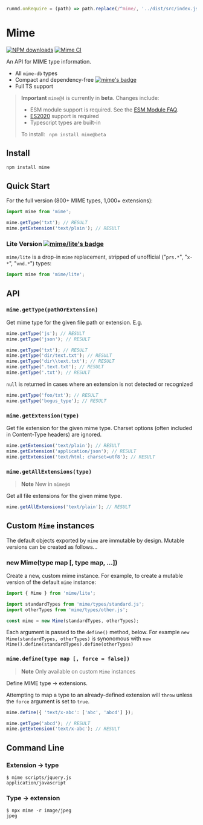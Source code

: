 ```javascript --hide
runmd.onRequire = (path) => path.replace(/^mime/, '../dist/src/index.js');
```

# Mime

[![NPM downloads](https://img.shields.io/npm/dm/mime)](https://www.npmjs.com/package/mime)
[![Mime CI](https://github.com/broofa/mime/actions/workflows/ci.yml/badge.svg?branch=main)](https://github.com/broofa/mime/actions/workflows/ci.yml?query=branch%3Amain)

An API for MIME type information.

- All `mime-db` types
- Compact and dependency-free [![mime's badge](https://deno.bundlejs.com/?q=mime&badge)](https://bundlejs.com/?q=mime)
- Full TS support


> **Important**
> `mime@4` is currently in **beta**. Changes include:
> * ESM module support is required.  See the [ESM Module FAQ](https://gist.github.com/sindresorhus/a39789f98801d908bbc7ff3ecc99d99c).
> * [ES2020](https://caniuse.com/?search=es2020) support is required
> * Typescript types are built-in
>
> To install:  ` npm install mime@beta`
## Install

```bash
npm install mime
```

## Quick Start

For the full version (800+ MIME types, 1,000+ extensions):

```javascript --run default
import mime from 'mime';

mime.getType('txt'); // RESULT
mime.getExtension('text/plain'); // RESULT
```

### Lite Version [![mime/lite's badge](https://deno.bundlejs.com/?q=mime/lite&badge)](https://bundlejs.com/?q=mime/lite)

`mime/lite` is a drop-in `mime` replacement, stripped of unofficial ("`prs.*`", "`x-*`", "`vnd.*`") types:

```javascript
import mime from 'mime/lite';
```

## API

### `mime.getType(pathOrExtension)`

Get mime type for the given file path or extension. E.g.

```javascript --run default
mime.getType('js'); // RESULT
mime.getType('json'); // RESULT

mime.getType('txt'); // RESULT
mime.getType('dir/text.txt'); // RESULT
mime.getType('dir\\text.txt'); // RESULT
mime.getType('.text.txt'); // RESULT
mime.getType('.txt'); // RESULT
```

`null` is returned in cases where an extension is not detected or recognized

```javascript --run default
mime.getType('foo/txt'); // RESULT
mime.getType('bogus_type'); // RESULT
```

### `mime.getExtension(type)`

Get file extension for the given mime type. Charset options (often included in Content-Type headers) are ignored.

```javascript --run default
mime.getExtension('text/plain'); // RESULT
mime.getExtension('application/json'); // RESULT
mime.getExtension('text/html; charset=utf8'); // RESULT
```

### `mime.getAllExtensions(type)`

> **Note**
> New in `mime@4`

Get all file extensions for the given mime type.

```javascript --run default
mime.getAllExtensions('text/plain'); // RESULT
```

## Custom `Mime` instances

The default objects exported by `mime` are immutable by design.  Mutable versions can be created as follows...
### new Mime(type map [, type map, ...])

Create a new, custom mime instance.  For example, to create a mutable version of the default `mime` instance:

```javascript --run default
import { Mime } from 'mime/lite';

import standardTypes from 'mime/types/standard.js';
import otherTypes from 'mime/types/other.js';

const mime = new Mime(standardTypes, otherTypes);
```

Each argument is passed to the `define()` method, below. For example `new Mime(standardTypes, otherTypes)` is synonomous with `new Mime().define(standardTypes).define(otherTypes)`

### `mime.define(type map [, force = false])`

> **Note**
> Only available on custom `Mime` instances

Define MIME type -> extensions.

Attempting to map a type to an already-defined extension will `throw` unless the `force` argument is set to `true`.

```javascript --run default
mime.define({ 'text/x-abc': ['abc', 'abcd'] });

mime.getType('abcd'); // RESULT
mime.getExtension('text/x-abc'); // RESULT
```

## Command Line

### Extension -> type

    $ mime scripts/jquery.js
    application/javascript

### Type -> extension

    $ npx mime -r image/jpeg
    jpeg
